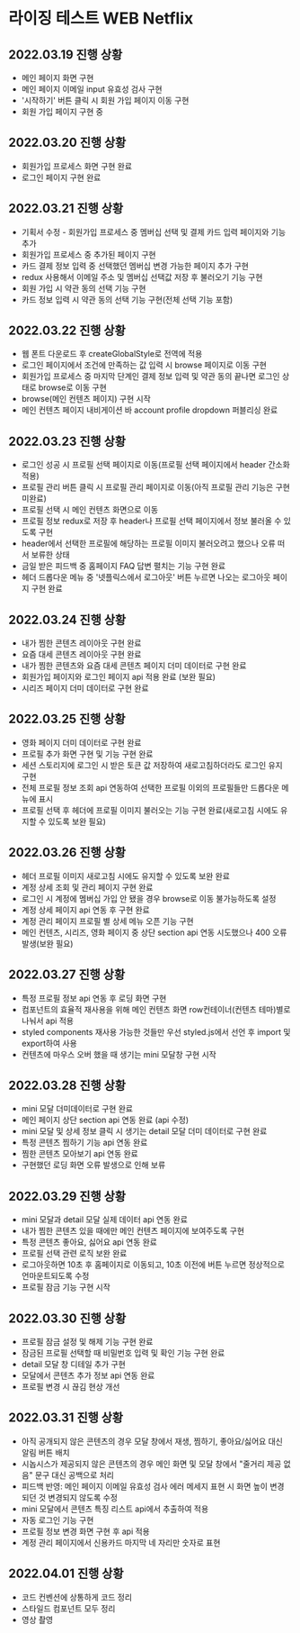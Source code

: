 # 라이징 테스트 WEB Netflix

## 2022.03.19 진행 상황

- 메인 페이지 화면 구현
- 메인 페이지 이메일 input 유효성 검사 구현
- '시작하기' 버튼 클릭 시 회원 가입 페이지 이동 구현
- 회원 가입 페이지 구현 중

## 2022.03.20 진행 상황

- 회원가입 프로세스 화면 구현 완료
- 로그인 페이지 구현 완료

## 2022.03.21 진행 상황

- 기획서 수정 - 회원가입 프로세스 중 멤버십 선택 및 결제 카드 입력 페이지와 기능 추가
- 회원가입 프로세스 중 추가된 페이지 구현
- 카드 결제 정보 입력 중 선택했던 멤버십 변경 가능한 페이지 추가 구현
- redux 사용해서 이메일 주소 및 멤버십 선택값 저장 후 불러오기 기능 구현
- 회원 가입 시 약관 동의 선택 기능 구현
- 카드 정보 입력 시 약관 동의 선택 기능 구현(전체 선택 기능 포함)

## 2022.03.22 진행 상황

- 웹 폰트 다운로드 후 createGlobalStyle로 전역에 적용
- 로그인 페이지에서 조건에 만족하는 값 입력 시 browse 페이지로 이동 구현
- 회원가입 프로세스 중 마지막 단계인 결제 정보 입력 및 약관 동의 끝나면 로그인 상태로 browse로 이동 구현
- browse(메인 컨텐츠 페이지) 구현 시작
- 메인 컨텐츠 페이지 내비게이션 바 account profile dropdown 퍼블리싱 완료

## 2022.03.23 진행 상황

- 로그인 성공 시 프로필 선택 페이지로 이동(프로필 선택 페이지에서 header 간소화 적용)
- 프로필 관리 버튼 클릭 시 프로필 관리 페이지로 이동(아직 프로필 관리 기능은 구현 미완료)
- 프로필 선택 시 메인 컨텐츠 화면으로 이동
- 프로필 정보 redux로 저장 후 header나 프로필 선택 페이지에서 정보 불러올 수 있도록 구현
- header에서 선택한 프로필에 해당하는 프로필 이미지 불러오려고 했으나 오류 떠서 보류한 상태
- 금일 받은 피드백 중 홈페이지 FAQ 답변 펼치는 기능 구현 완료
- 헤더 드롭다운 메뉴 중 '넷플릭스에서 로그아웃' 버튼 누르면 나오는 로그아웃 페이지 구현 완료

## 2022.03.24 진행 상황

- 내가 찜한 콘텐츠 레이아웃 구현 완료
- 요즘 대세 콘텐츠 레이아웃 구현 완료
- 내가 찜한 콘텐츠와 요즘 대세 콘텐츠 페이지 더미 데이터로 구현 완료
- 회원가입 페이지와 로그인 페이지 api 적용 완료 (보완 필요)
- 시리즈 페이지 더미 데이터로 구현 완료

## 2022.03.25 진행 상황

- 영화 페이지 더미 데이터로 구현 완료
- 프로필 추가 화면 구현 및 기능 구현 완료
- 세션 스토리지에 로그인 시 받은 토큰 값 저장하여 새로고침하더라도 로그인 유지 구현
- 전체 프로필 정보 조회 api 연동하여 선택한 프로필 이외의 프로필들만 드롭다운 메뉴에 표시
- 프로필 선택 후 헤더에 프로필 이미지 불러오는 기능 구현 완료(새로고침 시에도 유지할 수 있도록 보완 필요)

## 2022.03.26 진행 상황

- 헤더 프로필 이미지 새로고침 시에도 유지할 수 있도록 보완 완료
- 계정 상세 조회 및 관리 페이지 구현 완료
- 로그인 시 계정에 멤버십 가입 안 됐을 경우 browse로 이동 불가능하도록 설정
- 계정 상세 페이지 api 연동 후 구현 완료
- 계정 관리 페이지 프로필 별 상세 메뉴 오픈 기능 구현
- 메인 컨텐츠, 시리즈, 영화 페이지 중 상단 section api 연동 시도했으나 400 오류 발생(보완 필요)

## 2022.03.27 진행 상황

- 특정 프로필 정보 api 연동 후 로딩 화면 구현
- 컴포넌트의 효율적 재사용을 위해 메인 컨텐츠 화면 row컨테이너(컨텐츠 테마)별로 나눠서 api 적용
- styled components 재사용 가능한 것들만 우선 styled.js에서 선언 후 import 및 export하여 사용
- 컨텐츠에 마우스 오버 했을 때 생기는 mini 모달창 구현 시작

## 2022.03.28 진행 상황

- mini 모달 더미데이터로 구현 완료
- 메인 페이지 상단 section api 연동 완료 (api 수정)
- mini 모달 및 상세 정보 클릭 시 생기는 detail 모달 더미 데이터로 구현 완료
- 특정 콘텐츠 찜하기 기능 api 연동 완료
- 찜한 콘텐츠 모아보기 api 연동 완료
- 구현했던 로딩 화면 오류 발생으로 인해 보류

## 2022.03.29 진행 상황

- mini 모달과 detail 모달 실제 데이터 api 연동 완료
- 내가 찜한 콘텐츠 있을 때에만 메인 컨텐츠 페이지에 보여주도록 구현
- 특정 콘텐츠 좋아요, 싫어요 api 연동 완료
- 프로필 선택 관련 로직 보완 완료
- 로그아웃하면 10초 후 홈페이지로 이동되고, 10초 이전에 버튼 누르면 정상적으로 언마운트되도록 수정
- 프로필 잠금 기능 구현 시작

## 2022.03.30 진행 상황

- 프로필 잠금 설정 및 해제 기능 구현 완료
- 잠금된 프로필 선택할 때 비밀번호 입력 및 확인 기능 구현 완료
- detail 모달 창 디테일 추가 구현
- 모달에서 콘텐츠 추가 정보 api 연동 완료
- 프로필 변경 시 끊김 현상 개선

## 2022.03.31 진행 상황

- 아직 공개되지 않은 콘텐츠의 경우 모달 창에서 재생, 찜하기, 좋아요/싫어요 대신 알림 버튼 배치
- 시놉시스가 제공되지 않은 콘텐츠의 경우 메인 화면 및 모달 창에서 "줄거리 제공 없음" 문구 대신 공백으로 처리
- 피드백 반영: 메인 페이지 이메일 유효성 검사 에러 메세지 표현 시 화면 높이 변경되던 것 변경되지 않도록 수정
- mini 모달에서 콘텐츠 특징 리스트 api에서 추출하여 적용
- 자동 로그인 기능 구현
- 프로필 정보 변경 화면 구현 후 api 적용
- 계정 관리 페이지에서 신용카드 마지막 네 자리만 숫자로 표현

## 2022.04.01 진행 상황

- 코드 컨벤션에 상통하게 코드 정리
- 스타일드 컴포넌트 모두 정리
- 영상 촬영
